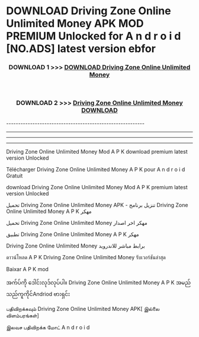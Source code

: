 # DOWNLOAD Driving Zone Online Unlimited Money  APK MOD PREMIUM Unlocked for A n d r o i d [NO.ADS] latest version ebfor 



<div align="center">

<h3>DOWNLOAD 1 >>> <a href="https://getmod2.web.app/?judul=Driving Zone Online Unlimited Money ">DOWNLOAD Driving Zone Online Unlimited Money </a></h3><br>

<h3>DOWNLOAD 2 >>> <a href="https://getmod2.web.app/?judul=Driving Zone Online Unlimited Money ">Driving Zone Online Unlimited Money  DOWNLOAD </a></h3>

</div>
----------------------------------------------------------

----------------------------------------------------------

----------------------------------------------------------

----------------------------------------------------------

Driving Zone Online Unlimited Money  Mod A P K download premium latest version Unlocked

Télécharger Driving Zone Online Unlimited Money  A P K pour A n d r o i d Gratuit

download Driving Zone Online Unlimited Money  Mod A P K premium latest version Unlocked

تحميل Driving Zone Online Unlimited Money  APK - تنزيل برنامج Driving Zone Online Unlimited Money  A P K مهكر

تحميل Driving Zone Online Unlimited Money  مهكر اخر اصدار

تطبيق Driving Zone Online Unlimited Money  A P K مهكر

Driving Zone Online Unlimited Money  برابط مباشر للاندرويد

ดาวน์โหลด A P K Driving Zone Online Unlimited Money  รับเวอร์ชันล่าสุด

Baixar A P K mod

အက်ပ်ကို ဒေါင်းလုဒ်လုပ်ပါ။ Driving Zone Online Unlimited Money  A P K အမည်သည်ကူကိုင်Andriod ဗားရှင်း

பதிவிறக்கவும் Driving Zone Online Unlimited Money  APK[ இல்லை விளம்பரங்கள்] 
 
இலவச பதிவிறக்க மோட் A n d r o i d



